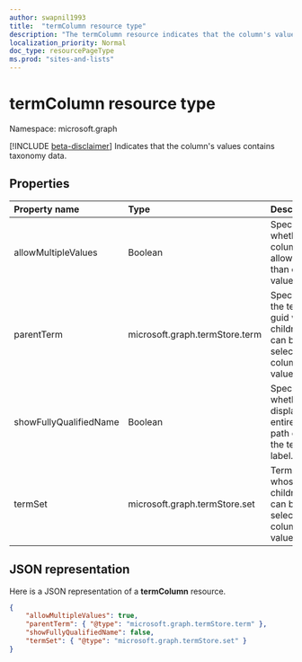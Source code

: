 ```yaml
---
author: swapnil1993
title:  "termColumn resource type"
description: "The termColumn resource indicates that the column's values contains taxonomy data."
localization_priority: Normal
doc_type: resourcePageType
ms.prod: "sites-and-lists"
---
```

# termColumn resource type

Namespace: microsoft.graph

[!INCLUDE [beta-disclaimer](../../includes/beta-disclaimer.md)]
Indicates that the column's values contains taxonomy data.

## Properties

| Property name | Type   | Description
|:--------------|:-------|:----------------------------------------------------
| allowMultipleValues | Boolean | Specifies whether the column will allow more than one value   
| parentTerm     | microsoft.graph.termStore.term | Specifies the term guid whose children can be selected as column's value.  
| showFullyQualifiedName | Boolean | Specifies whether to display the entire term path or only the term label.  
| termSet      | microsoft.graph.termStore.set | Termset whose children can be selected as column's value. 

## JSON representation

Here is a JSON representation of a **termColumn** resource.
<!-- { "blockType": "resource", "@odata.type": "microsoft.graph.termColumn" } -->

```json
{
    "allowMultipleValues": true,
    "parentTerm": { "@type": "microsoft.graph.termStore.term" },
    "showFullyQualifiedName": false,
    "termSet": { "@type": "microsoft.graph.termStore.set" }
}
```


